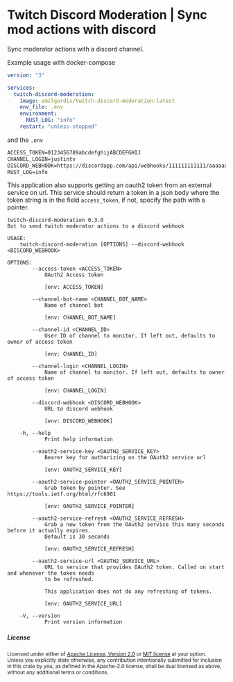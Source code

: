 Twitch Discord Moderation | Sync mod actions with discord
============================================

Sync moderator actions with a discord channel.

Example usage with docker-compose

```yml
version: "3"

services:
  twitch-discord-moderation:
    image: emilgardis/twitch-discord-moderation:latest
    env_file: .env
    environment: 
      RUST_LOG: "info"
    restart: "unless-stopped"
```

and the `.env`

```txt
ACCESS_TOKEN=0123456789abcdefghijABCDEFGHIJ
CHANNEL_LOGIN=justintv
DISCORD_WEBHOOK=https://discordapp.com/api/webhooks/111111111111/aaaaaaaaaaaaaaa
RUST_LOG=info
```

This application also supports getting an oauth2 token from an external service on url. This service should return a token in a json body where the token string is in the field `access_token`, if not, specify the path with a pointer.

<!--BEGIN commandline options-->
```
twitch-discord-moderation 0.3.0
Bot to send twitch moderator actions to a discord webhook

USAGE:
    twitch-discord-moderation [OPTIONS] --discord-webhook <DISCORD_WEBHOOK>

OPTIONS:
        --access-token <ACCESS_TOKEN>
            OAuth2 Access token

            [env: ACCESS_TOKEN]

        --channel-bot-name <CHANNEL_BOT_NAME>
            Name of channel bot

            [env: CHANNEL_BOT_NAME]

        --channel-id <CHANNEL_ID>
            User ID of channel to monitor. If left out, defaults to owner of access token

            [env: CHANNEL_ID]

        --channel-login <CHANNEL_LOGIN>
            Name of channel to monitor. If left out, defaults to owner of access token

            [env: CHANNEL_LOGIN]

        --discord-webhook <DISCORD_WEBHOOK>
            URL to discord webhook

            [env: DISCORD_WEBHOOK]

    -h, --help
            Print help information

        --oauth2-service-key <OAUTH2_SERVICE_KEY>
            Bearer key for authorizing on the OAuth2 service url

            [env: OAUTH2_SERVICE_KEY]

        --oauth2-service-pointer <OAUTH2_SERVICE_POINTER>
            Grab token by pointer. See https://tools.ietf.org/html/rfc6901

            [env: OAUTH2_SERVICE_POINTER]

        --oauth2-service-refresh <OAUTH2_SERVICE_REFRESH>
            Grab a new token from the OAuth2 service this many seconds before it actually expires.
            Default is 30 seconds

            [env: OAUTH2_SERVICE_REFRESH]

        --oauth2-service-url <OAUTH2_SERVICE_URL>
            URL to service that provides OAuth2 token. Called on start and whenever the token needs
            to be refreshed.

            This application does not do any refreshing of tokens.

            [env: OAUTH2_SERVICE_URL]

    -V, --version
            Print version information

```
<!--END commandline options-->

<h5> License </h5>

<sup>
Licensed under either of <a href="LICENSE-APACHE">Apache License, Version
2.0</a> or <a href="LICENSE-MIT">MIT license</a> at your option.
</sup>

<br>

<sub>
Unless you explicitly state otherwise, any contribution intentionally submitted
for inclusion in this crate by you, as defined in the Apache-2.0 license, shall
be dual licensed as above, without any additional terms or conditions.
</sub>